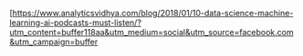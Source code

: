 [https://www.analyticsvidhya.com/blog/2018/01/10-data-science-machine-learning-ai-podcasts-must-listen/?utm_content=buffer118aa&utm_medium=social&utm_source=facebook.com&utm_campaign=buffer
